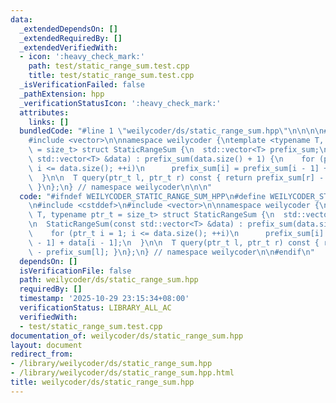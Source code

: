 ```yaml
---
data:
  _extendedDependsOn: []
  _extendedRequiredBy: []
  _extendedVerifiedWith:
  - icon: ':heavy_check_mark:'
    path: test/static_range_sum.test.cpp
    title: test/static_range_sum.test.cpp
  _isVerificationFailed: false
  _pathExtension: hpp
  _verificationStatusIcon: ':heavy_check_mark:'
  attributes:
    links: []
  bundledCode: "#line 1 \"weilycoder/ds/static_range_sum.hpp\"\n\n\n\n#include <cstddef>\n\
    #include <vector>\n\nnamespace weilycoder {\ntemplate <typename T, typename ptr_t\
    \ = size_t> struct StaticRangeSum {\n  std::vector<T> prefix_sum;\n\n  StaticRangeSum(const\
    \ std::vector<T> &data) : prefix_sum(data.size() + 1) {\n    for (ptr_t i = 1;\
    \ i <= data.size(); ++i)\n      prefix_sum[i] = prefix_sum[i - 1] + data[i - 1];\n\
    \  }\n\n  T query(ptr_t l, ptr_t r) const { return prefix_sum[r] - prefix_sum[l];\
    \ }\n};\n} // namespace weilycoder\n\n\n"
  code: "#ifndef WEILYCODER_STATIC_RANGE_SUM_HPP\n#define WEILYCODER_STATIC_RANGE_SUM_HPP\n\
    \n#include <cstddef>\n#include <vector>\n\nnamespace weilycoder {\ntemplate <typename\
    \ T, typename ptr_t = size_t> struct StaticRangeSum {\n  std::vector<T> prefix_sum;\n\
    \n  StaticRangeSum(const std::vector<T> &data) : prefix_sum(data.size() + 1) {\n\
    \    for (ptr_t i = 1; i <= data.size(); ++i)\n      prefix_sum[i] = prefix_sum[i\
    \ - 1] + data[i - 1];\n  }\n\n  T query(ptr_t l, ptr_t r) const { return prefix_sum[r]\
    \ - prefix_sum[l]; }\n};\n} // namespace weilycoder\n\n#endif\n"
  dependsOn: []
  isVerificationFile: false
  path: weilycoder/ds/static_range_sum.hpp
  requiredBy: []
  timestamp: '2025-10-29 23:15:34+08:00'
  verificationStatus: LIBRARY_ALL_AC
  verifiedWith:
  - test/static_range_sum.test.cpp
documentation_of: weilycoder/ds/static_range_sum.hpp
layout: document
redirect_from:
- /library/weilycoder/ds/static_range_sum.hpp
- /library/weilycoder/ds/static_range_sum.hpp.html
title: weilycoder/ds/static_range_sum.hpp
---
```

